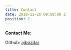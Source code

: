 ```yaml
---
title: Contact
date: 2018-11-20 09:58:00 Z
position: 1
---
```


**Contact Me:**

Github: [ajbozdar](https://github.com/ajbozdar)